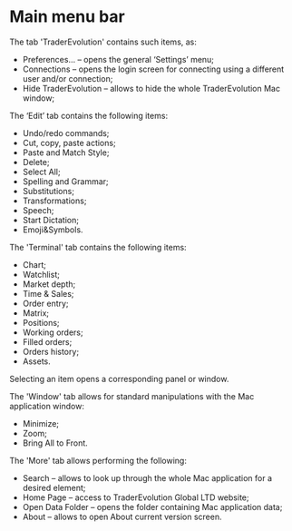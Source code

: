 # Main menu bar

The tab 'TraderEvolution' contains such items, as:

* Preferences… – opens the general ‘Settings’ menu;
* Connections – opens the login screen for connecting using a different user and/or connection;
* Hide TraderEvolution – allows to hide the whole TraderEvolution Mac window;

The ‘Edit’ tab contains the following items:

* Undo/redo commands;
* Cut, copy, paste actions;
* Paste and Match Style;
* Delete;
* Select All;
* Spelling and Grammar;
* Substitutions;
* Transformations;
* Speech;
* Start Dictation;
* Emoji&Symbols.

The 'Terminal' tab contains the following items:

* Chart;
* Watchlist;
* Market depth;
* Time & Sales;
* Order entry;
* Matrix;
* Positions;
* Working orders;
* Filled orders;
* Orders history;
* Assets.

Selecting an item opens a corresponding panel or window.

The 'Window' tab allows for standard manipulations with the Mac application window:

* Minimize;
* Zoom;
* Bring All to Front.

The 'More' tab allows performing the following:

* Search – allows to look up through the whole Mac application for a desired element;
* Home Page – access to TraderEvolution Global LTD website;
* Open Data Folder – opens the folder containing Mac application data;
* About – allows to open About current version screen.

